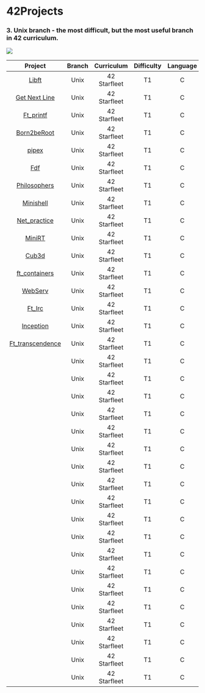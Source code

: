 # 42Projects

### 3. Unix branch - the most difficult, but the most useful branch in 42 curriculum.
![](srcs/unix_b.png)

|Project|Branch|Curriculum|Difficulty|Language|Status|
|:-:|:-:|:-:|:-:|:-:|:-:|
|[Libft](subjects/libft/libft.pdf)|Unix|42 Starfleet|T1|C|:rooster:|
|[Get Next Line](subjects/get_next_line/GetNextLine.pdf)|Unix|42 Starfleet|T1|C|:rooster:|
|[Ft_printf](subjects/ft_printf/ft_printf.pdf)|Unix|42 Starfleet|T1|C|:rooster:|
|[Born2beRoot](subjects/born2beroot/Born2beRoot.pdf)|Unix|42 Starfleet|T1|C|:rooster:|
|[pipex](subjects/pipex/pipex.pdf)|Unix|42 Starfleet|T1|C|:rooster:|
|[Fdf](subjects/Fdf/fdf.pdf)|Unix|42 Starfleet|T1|C|:rooster:|
|[Philosophers](subjects/Philosophers/en.subject.pdf)|Unix|42 Starfleet|T1|C|:rooster:|
|[Minishell](subjects/minishell/en.subject.pdf)|Unix|42 Starfleet|T1|C|:rooster:|
|[Net_practice](subjects/net_practice/en.subject.pdf)|Unix|42 Starfleet|T1|C|:rooster:|
|[MiniRT](subjects/miniRT/minirt.pdf)|Unix|42 Starfleet|T1|C|:rooster:|
|[Cub3d](subjects/cub3d/cube3d.pdf)|Unix|42 Starfleet|T1|C|:rooster:|
|[ft_containers](subjects/ft_containers/ft_containers.pdf)|Unix|42 Starfleet|T1|C|:rooster:|
|[WebServ](subjects/webserv/en.subject.pdf)|Unix|42 Starfleet|T1|C|:rooster:|
|[Ft_Irc](subjects/ft_irc/ft_irc.pdf)|Unix|42 Starfleet|T1|C|:rooster:|
|[Inception](subjects/Inception/Inception.pdf)|Unix|42 Starfleet|T1|C|:rooster:|
|[Ft_transcendence](subjects/ft_transcendence/ft_transcendence.pdf)|Unix|42 Starfleet|T1|C|:rooster:|
|[]()|Unix|42 Starfleet|T1|C|:rooster:|
|[]()|Unix|42 Starfleet|T1|C|:rooster:|
|[]()|Unix|42 Starfleet|T1|C|:rooster:|
|[]()|Unix|42 Starfleet|T1|C|:rooster:|
|[]()|Unix|42 Starfleet|T1|C|:rooster:|
|[]()|Unix|42 Starfleet|T1|C|:rooster:|
|[]()|Unix|42 Starfleet|T1|C|:rooster:|
|[]()|Unix|42 Starfleet|T1|C|:rooster:|
|[]()|Unix|42 Starfleet|T1|C|:rooster:|
|[]()|Unix|42 Starfleet|T1|C|:rooster:|
|[]()|Unix|42 Starfleet|T1|C|:rooster:|
|[]()|Unix|42 Starfleet|T1|C|:rooster:|
|[]()|Unix|42 Starfleet|T1|C|:rooster:|
|[]()|Unix|42 Starfleet|T1|C|:rooster:|
|[]()|Unix|42 Starfleet|T1|C|:rooster:|
|[]()|Unix|42 Starfleet|T1|C|:rooster:|
|[]()|Unix|42 Starfleet|T1|C|:rooster:|
|[]()|Unix|42 Starfleet|T1|C|:rooster:|
|[]()|Unix|42 Starfleet|T1|C|:rooster:|

 </br>
 
